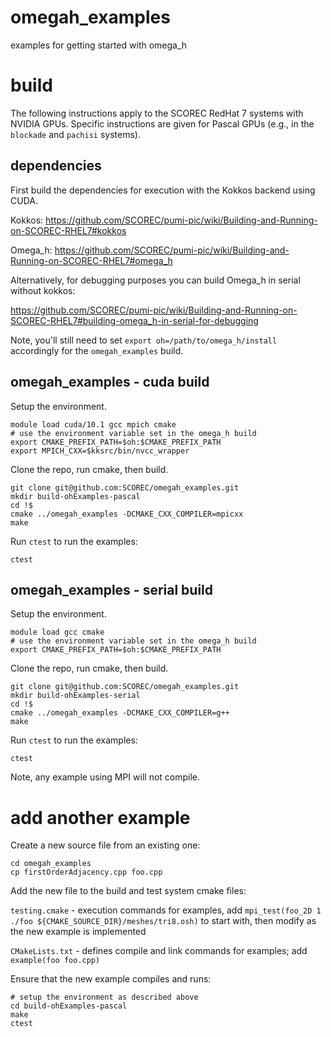 # omegah_examples
examples for getting started with omega_h


# build

The following instructions apply to the SCOREC RedHat 7 systems with NVIDIA
GPUs.  Specific instructions are given for Pascal GPUs (e.g., in the `blockade` and
`pachisi` systems).

## dependencies

First build the dependencies for execution with the Kokkos backend using CUDA.

Kokkos:
https://github.com/SCOREC/pumi-pic/wiki/Building-and-Running-on-SCOREC-RHEL7#kokkos

Omega_h:
https://github.com/SCOREC/pumi-pic/wiki/Building-and-Running-on-SCOREC-RHEL7#omega_h

Alternatively, for debugging purposes you can build Omega_h in serial without kokkos:

https://github.com/SCOREC/pumi-pic/wiki/Building-and-Running-on-SCOREC-RHEL7#building-omega_h-in-serial-for-debugging

Note, you'll still need to set `export oh=/path/to/omega_h/install` accordingly for the `omegah_examples` build.

## omegah_examples - cuda build

Setup the environment.

```
module load cuda/10.1 gcc mpich cmake 
# use the environment variable set in the omega_h build
export CMAKE_PREFIX_PATH=$oh:$CMAKE_PREFIX_PATH
export MPICH_CXX=$kksrc/bin/nvcc_wrapper
```

Clone the repo, run cmake, then build.

```
git clone git@github.com:SCOREC/omegah_examples.git
mkdir build-ohExamples-pascal
cd !$
cmake ../omegah_examples -DCMAKE_CXX_COMPILER=mpicxx
make
```

Run `ctest` to run the examples:

```
ctest
```

## omegah_examples - serial build

Setup the environment.

```
module load gcc cmake 
# use the environment variable set in the omega_h build
export CMAKE_PREFIX_PATH=$oh:$CMAKE_PREFIX_PATH
```

Clone the repo, run cmake, then build.

```
git clone git@github.com:SCOREC/omegah_examples.git
mkdir build-ohExamples-serial
cd !$
cmake ../omegah_examples -DCMAKE_CXX_COMPILER=g++
make
```

Run `ctest` to run the examples:

```
ctest
```

Note, any example using MPI will not compile. 


# add another example

Create a new source file from an existing one:

```
cd omegah_examples
cp firstOrderAdjacency.cpp foo.cpp
```

Add the new file to the build and test system cmake files:

`testing.cmake` - execution commands for examples, add `mpi_test(foo_2D 1 ./foo ${CMAKE_SOURCE_DIR}/meshes/tri8.osh)`
to start with, then modify as the new example is implemented

`CMakeLists.txt` - defines compile and link commands for examples; add `example(foo foo.cpp)`

Ensure that the new example compiles and runs:

```
# setup the environment as described above
cd build-ohExamples-pascal
make
ctest
```
